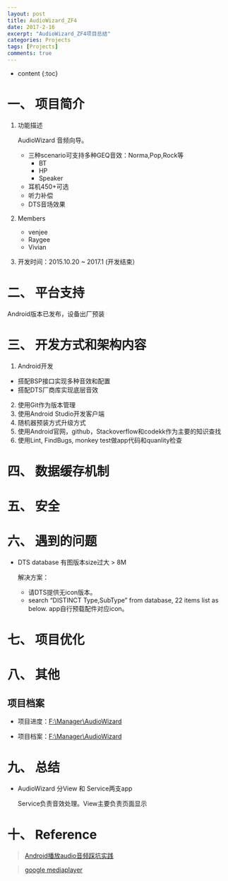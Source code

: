 ```yaml
---
layout: post
title: AudioWizard_ZF4
date: 2017-2-16
excerpt: "AudioWizard_ZF4项目总结"
categories: Projects
tags: [Projects]
comments: true
---
```


* content
{:toc}


# 一、 项目简介

1. 功能描述

    AudioWizard 音频向导。 
    
    - 三种scenario可支持多种GEQ音效：Norma,Pop,Rock等
        - BT
        - HP
        - Speaker
    - 耳机450+可选
    - 听力补偿
    - DTS音场效果

2. Members

    - venjee
    - Raygee
    - Vivian

3. 开发时间：2015.10.20 ~ 2017.1 (开发结束）


# 二、 平台支持

Android版本已发布，设备出厂预装

# 三、 开发方式和架构内容

1. Android开发
 - 搭配BSP接口实现多种音效和配置
 - 搭配DTS厂商库实现底层音效
2. 使用Git作为版本管理
3. 使用Android Studio开发客户端
4. 随机器预装方式升级方式
5. 使用Android官网，github，Stackoverflow和codekk作为主要的知识查找
6. 使用Lint, FindBugs, monkey test做app代码和quanlity检查

# 四、 数据缓存机制

# 五、 安全

# 六、 遇到的问题

- DTS database 有图版本size过大 > 8M

    解决方案：
    
    - 请DTS提供无icon版本。
    - search “DISTINCT Type,SubType” from database,  22 items list as below. app自行预载配件对应icon。

# 七、 项目优化

# 八、 其他

## 项目档案

- 项目进度：[F:\Manager\AudioWizard](F:\Manager\AudioWizard)

- 项目档案：[F:\Manager\AudioWizard](F:\Manager\AudioWizard)

# 九、 总结

- AudioWizard 分View 和 Service两支app
  
    Service负责音效处理。View主要负责页面显示
    
# 十、 Reference

> [Android播放audio音频踩坑实践](http://www.jianshu.com/p/fee65523a632)

> [google mediaplayer](https://developer.android.com/guide/topics/media/mediaplayer.html#mediaplayer)